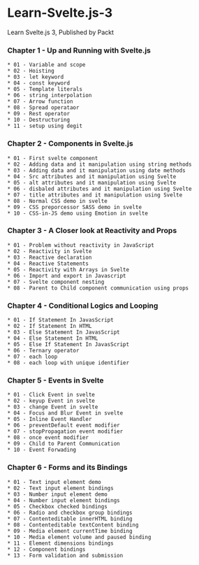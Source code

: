 # Learn-Svelte.js-3

Learn Svelte.js 3, Published by Packt

### Chapter 1 - Up and Running with Svelte.js

    * 01 - Variable and scope
    * 02 - Hoisting
    * 03 - let keyword
    * 04 - const keyword
    * 05 - Template literals
    * 06 - string interpolation
    * 07 - Arrow function
    * 08 - Spread operataor
    * 09 - Rest operator
    * 10 - Destructuring
    * 11 - setup using degit

### Chapter 2 - Components in Svelte.js

    * 01 - First svelte component
    * 02 - Adding data and it manipulation using string methods
    * 03 - Adding data and it manipulation using date methods
    * 04 - Src attributes and it manipulation using Svelte
    * 05 - alt attributes and it manipulation using Svelte
    * 06 - disbaled attributes and it manipulation using Svelte
    * 07 - title attributes and it manipulation using Svelte
    * 08 - Normal CSS demo in svelte
    * 09 - CSS preporcessor SASS demo in svelte
    * 10 - CSS-in-JS demo using Emotion in svelte

### Chapter 3 - A Closer look at Reactivity and Props

    * 01 - Problem without reactivity in JavaScript
    * 02 - Reactivity in Svelte
    * 03 - Reactive declaration
    * 04 - Reactive Statements
    * 05 - Reactivity with Arrays in Svelte
    * 06 - Import and export in Javascript
    * 07 - Svelte component nesting
    * 08 - Parent to Child component communication using props

### Chapter 4 - Conditional Logics and Looping

    * 01 - If Statement In JavasScript
    * 02 - If Statement In HTML
    * 03 - Else Statement In JavasScript
    * 04 - Else Statement In HTML
    * 05 - Else If Statement In JavasScript
    * 06 - Ternary operator
    * 07 - each loop
    * 08 - each loop with unique identifier

### Chapter 5 - Events in Svelte

    * 01 - Click Event in svelte
    * 02 - keyup Event in svelte
    * 03 - change Event in svelte
    * 04 - Focus and Blur Event in svelte
    * 05 - Inline Event Handler
    * 06 - preventDefault event modifier
    * 07 - stopPropagation event modifier
    * 08 - once event modifier
    * 09 - Child to Parent Communication
    * 10 - Event Forwading

### Chapter 6 - Forms and its Bindings

    * 01 - Text input element demo
    * 02 - Text input element bindings
    * 03 - Number input element demo
    * 04 - Number input element bindings
    * 05 - Checkbox checked bindings
    * 06 - Radio and checkbox group bindings
    * 07 - Contenteditable innerHTML binding
    * 08 - Contenteditable textContent binding
    * 09 - Media element currentTime binding
    * 10 - Media element volume and paused binding
    * 11 - Element dimensions bindings
    * 12 - Component bindings
    * 13 - Form validation and submission

